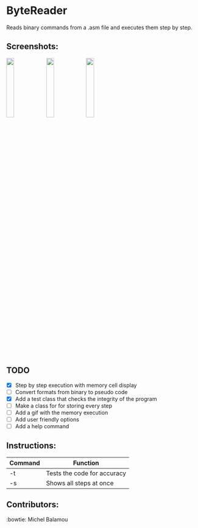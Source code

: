 # ByteReader
  Reads binary commands from a .asm file and executes them step by step.

## Screenshots:

  <img src="https://i.imgur.com/bRsLszW.png" width="20%"/> <img src="https://i.imgur.com/MtkBLOv.png" width="20%"/> <img src="https://i.imgur.com/fYdLGMA.png" width="20%"/>

## TODO

  - [X] Step by step execution with memory cell display
  - [ ] Convert formats from binary to pseudo code
  - [X] Add a test class that checks the integrity of the program
  - [ ] Make a class for for storing every step
  - [ ] Add a gif with the memory execution
  - [ ] Add user friendly options
  - [ ] Add a help command

## Instructions:

| Command | Function |
|---------|----------|
| -t | Tests the code for accuracy |
| -s | Shows all steps at once |

## Contributors:
  :bowtie: Michel Balamou
